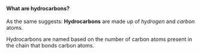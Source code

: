 #### What are hydrocarbons?
As the same suggests:
**Hydrocarbons** are made up of *hydrogen* and *carbon* atoms. 

Hydrocarbons are named based on the number of carbon atoms present in the chain that bonds carbon atoms. 
